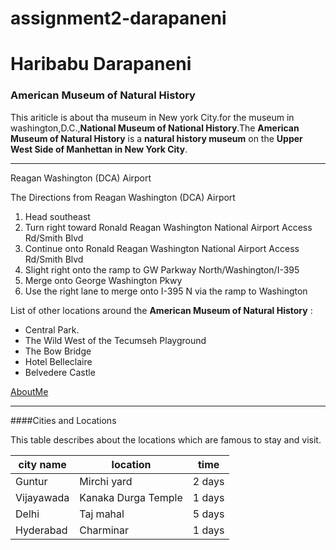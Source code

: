 # assignment2-darapaneni
# Haribabu Darapaneni
### American Museum of Natural History


This ariticle is about tha museum in New york City.for the museum in washington,D.C.,**National Museum of National History**.The **American Museum of Natural History** is a **natural history museum** on the
**Upper West Side of Manhettan in New York City**.

----

Reagan Washington (DCA) Airport

The Directions from Reagan Washington (DCA) Airport

1. Head southeast
2. Turn right toward Ronald Reagan Washington National Airport Access Rd/Smith Blvd
3. Continue onto Ronald Reagan Washington National Airport Access Rd/Smith Blvd
4. Slight right onto the ramp to GW Parkway North/Washington/I-395
5. Merge onto George Washington Pkwy
6. Use the right lane to merge onto I-395 N via the ramp to Washington

 List of other locations around the **American Museum of Natural History** :

 * Central Park.
 * The Wild West of the Tecumseh Playground
 * The Bow Bridge
 * Hotel Belleclaire
 * Belvedere Castle

[AboutMe](https://github.com/haribabu123456/assignment2-darapaneni/blob/d88aa91469a3d9ac8ba611f4b3165930cef13a28/AboutMe.md)


***
####Cities and Locations 

 This table describes about the locations which are famous to stay and visit.

| city name | location            | time |
| --------- | --------            | ---- |
| Guntur    | Mirchi yard         | 2 days |
| Vijayawada| Kanaka Durga Temple | 1 days |
| Delhi     | Taj mahal           | 5 days |
| Hyderabad  | Charminar          | 1 days |
